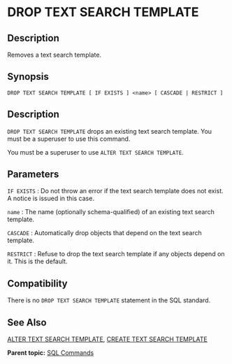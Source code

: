 # DROP TEXT SEARCH TEMPLATE 

## <a id="Description"></a>Description 

Removes a text search template.

## <a id="Synopsis"></a>Synopsis 

``` {#sql_command_synopsis}
DROP TEXT SEARCH TEMPLATE [ IF EXISTS ] <name> [ CASCADE | RESTRICT ]
```

## <a id="section3"></a>Description 

`DROP TEXT SEARCH TEMPLATE` drops an existing text search template. You must be a superuser to use this command.

You must be a superuser to use `ALTER TEXT SEARCH TEMPLATE`.

## <a id="section4"></a>Parameters 

`IF EXISTS`
:   Do not throw an error if the text search template does not exist. A notice is issued in this case.

`name`
:   The name \(optionally schema-qualified\) of an existing text search template.

`CASCADE`
:   Automatically drop objects that depend on the text search template.

`RESTRICT`
:   Refuse to drop the text search template if any objects depend on it. This is the default.

## <a id="section7"></a>Compatibility 

There is no `DROP TEXT SEARCH TEMPLATE` statement in the SQL standard.

## <a id="section8"></a>See Also 

[ALTER TEXT SEARCH TEMPLATE](ALTER_TEXT_SEARCH_TEMPLATE.html), [CREATE TEXT SEARCH TEMPLATE](CREATE_TEXT_SEARCH_TEMPLATE.html)

**Parent topic:** [SQL Commands](../sql_commands/sql_ref.html)


